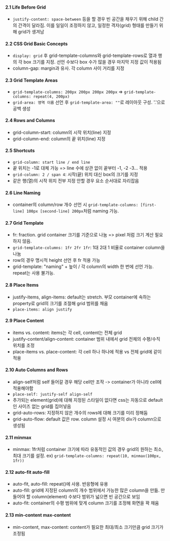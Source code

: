 #### 2.1 Life Before Grid

- `justify-content: space-between` 등을 할 경우 빈 공간을 채우기 위해 child 간의 간격이 달라짐. 이를 일일이 조정하지 않고, 일정한 격자(grid) 형태를 만들기 위해 grid가 생겨남

#### 2.2 CSS Grid Basic Concepts

- `display: grid` 후 grid-template-columns와 grid-template-rows로 열과 행의 각 box 크기를 지정. 선언 수보다 box 수가 많을 경우 마지막 지정 값이 적용됨
- column-gap: margin과 유사. 각 column 사이 거리를 지정

#### 2.3 Grid Template Areas

- `grid-template-columns: 200px 200px 200px 200px` => `grid-template-columns: repeat(4, 200px)`
- `grid-area: 영역 이름` 선언 후 `grid-template-area: ""`로 레이아웃 구성. '.'으로 공백 생성

#### 2.4 Rows and Columns

- grid-column-start: column의 시작 위치(line) 지정
- grid-column-end: column의 끝 위치(line) 지정

#### 2.5 Shortcuts

- `grid-column: start line / end line`
- 끝 위치는 -1로 대체 가능 => line 수에 상관 없이 끝부터 -1, -2 -3... 적용
- `grid-column: 2 / span 4`: 시작(끝) 위치 대신 box의 크기를 지정
- 같은 행(열)의 시작 위치 전부 지정 안할 경우 요소 순서대로 자리잡음

#### 2.6 Line Naming

- container의 column/row 개수 선언 시 `grid-template-columns: [first-line] 100px [second-line] 200px`처럼 naming 가능.

#### 2.7 Grid Template

- fr: fraction. grid container 크기를 기준으로 나눔 => pixel 처럼 크기 계산 필요하지 않음.
- `grid-template-columns: 1fr 2fr 1fr`: 1대 2대 1 비율로 container column을 나눔
- row의 경우 명시적 height 선언 후 fr 적용 가능
- grid-template: "naming" + 높이 / 각 column의 width 한 번에 선언 가능. repeat는 사용 불가능.

#### 2.8 Place Items

- justify-items, align-items: default는 stretch. 부모 container에 속하는 property로 grid의 크기를 조절해 grid 범위를 채움
- `place-items: align justify`

#### 2.9 Place Content

- items vs. content: items는 각 cell, content는 전체 grid
- justify-content/align-content: container 범위 내에서 grid 전체의 수평/수직 위치를 조정
- place-items vs. place-content: 각 cell 하나 하나에 적용 vs 전체 grid에 같이 적용

#### 2.10 Auto Columns and Rows

- align-self처럼 self 들어갈 경우 해당 cell만 조작 -> container가 아니라 cell에 적용해야함
- `place-self: justify-self align-self`
- 추가되는 element(grid)에 대해 지정된 스타일이 없다면 css는 자동으로 default인 사이즈 없는 grid를 집어넣음
- grid-auto-rows: 지정하지 않은 개수의 rows에 대해 크기를 미리 정해둠
- grid-auto-flow: default 값은 row. column 설정 시 여분의 div가 column으로 생성됨

#### 2.11 minmax

- minmax: 1fr처럼 container 크기에 따라 유동적인 값의 경우 grid의 원하는 최소, 최대 크기를 설정. ex) `grid-template-columns: repeat(10, minmax(100px, 1fr))`

#### 2.12 auto-fit auto-fill

- auto-fit, auto-fill: repeat()에 사용. 반응형에 유용
- auto-fill: grid에 지정된 column의 개수 범위에서 가능한 많은 column을 만듦. 만들어야 할 column(element) 수보다 범위가 넓으면 빈 공간으로 보임
- auto-fit: container의 수평 범위에 맞게 column 크기를 조정해 화면을 꽉 채움

#### 2.13 min-content max-content

- min-content, max-content: content가 필요한 최대/최소 크기만큼 grid 크기가 조정됨
